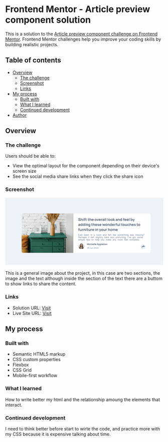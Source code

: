 # Frontend Mentor - Article preview component solution

This is a solution to the [Article preview component challenge on Frontend Mentor](https://www.frontendmentor.io/challenges/article-preview-component-dYBN_pYFT). Frontend Mentor challenges help you improve your coding skills by building realistic projects. 

## Table of contents

- [Overview](#overview)
  - [The challenge](#the-challenge)
  - [Screenshot](#screenshot)
  - [Links](#links)
- [My process](#my-process)
  - [Built with](#built-with)
  - [What I learned](#what-i-learned)
  - [Continued development](#continued-development)
- [Author](#author)


## Overview

### The challenge

Users should be able to:

- View the optimal layout for the component depending on their device's screen size
- See the social media share links when they click the share icon

### Screenshot

![](images/articlePreview.png)

This is a general image about the project, in this case are two sections, the image and the text although inside the section of the text there are a buttom to show links to share the content.

### Links

- Solution URL: [Visit](https://www.frontendmentor.io/solutions/article-preview-component-wx5u0HexW)
- Live Site URL: [Visit](https://aocelopilli.github.io/frontendMentor-articlePreview/)

## My process

### Built with

- Semantic HTML5 markup
- CSS custom properties
- Flexbox
- CSS Grid
- Mobile-first workflow

### What I learned

How to write better my html and the relationship amoung the elements that interact.

### Continued development

I need to think better before start to wirte the code, and practice more with my CSS because it is expensive talking about time.